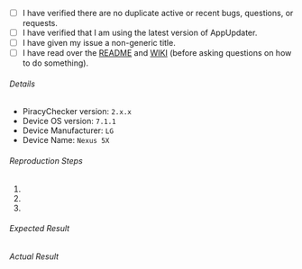 - [ ] I have verified there are no duplicate active or recent bugs, questions, or requests.
- [ ] I have verified that I am using the latest version of AppUpdater.
- [ ] I have given my issue a non-generic title.
- [ ] I have read over the [README](https://github.com/javiersantos/PiracyChecker/blob/master/README.md) and [WIKI](https://github.com/javiersantos/PiracyChecker/wiki) (before asking questions on how to do something).

###### Details
 - PiracyChecker version: `2.x.x`
 - Device OS version: `7.1.1`
 - Device Manufacturer: `LG`
 - Device Name: `Nexus 5X`

###### Reproduction Steps

1.
2.
3.

###### Expected Result



###### Actual Result
